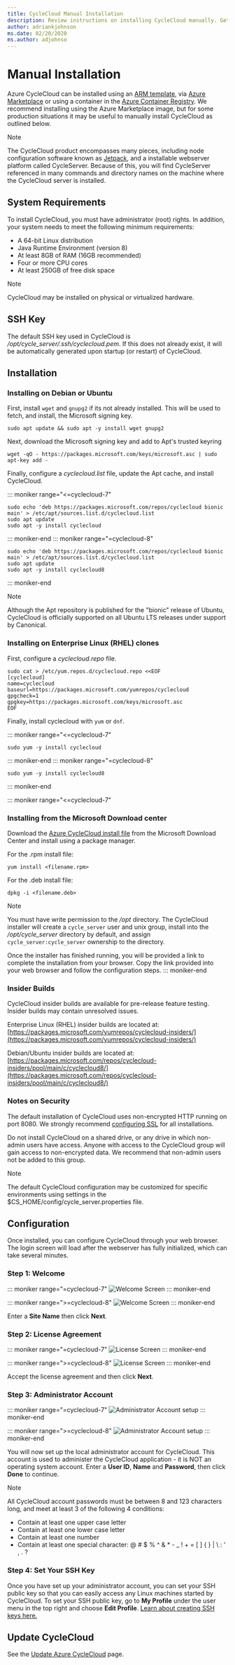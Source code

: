 ```yaml
---
title: CycleCloud Manual Installation
description: Review instructions on installing CycleCloud manually. Get information about system requirements, SSH keys, installation, configuration, and updating.
author: adriankjohnson
ms.date: 02/20/2020
ms.author: adjohnso
---
```


# Manual Installation

Azure CycleCloud can be installed using an [ARM template](~/how-to/install-arm.md), via [Azure Marketplace](~/qs-install-marketplace.md) or using a container in the [Azure Container Registry](~/how-to/run-in-container.md). We recommend installing using the Azure Marketplace image, but for some production situations it may be useful to manually install CycleCloud as outlined below.

> [!NOTE]
> The CycleCloud product encompasses many pieces, including node configuration software known as [Jetpack](~/jetpack.md), and a installable webserver platform called CycleServer. Because of this, you will find CycleServer referenced in many commands and directory names on the machine where the CycleCloud server is installed.

## System Requirements

To install CycleCloud, you must have administrator (root) rights. In addition, your system needs to meet the following minimum requirements:

* A 64-bit Linux distribution
* Java Runtime Environment (version 8)
* At least 8GB of RAM (16GB recommended)
* Four or more CPU cores
* At least 250GB of free disk space

> [!NOTE]
> CycleCloud may be installed on physical or virtualized hardware.

## SSH Key

The default SSH key used in CycleCloud is */opt/cycle_server/.ssh/cyclecloud.pem*. If this does not already exist, it will be automatically generated upon startup (or restart) of CycleCloud.

## Installation

### Installing on Debian or Ubuntu

First, install `wget` and `gnupg2` if its not already installed. This will be used to fetch, and install, the Microsoft signing key.

```CMD
sudo apt update && sudo apt -y install wget gnupg2
```

Next, download the Microsoft signing key and add to Apt's trusted keyring

```CMD
wget -qO - https://packages.microsoft.com/keys/microsoft.asc | sudo apt-key add -
```

Finally, configure a _cyclecloud.list_ file, update the Apt cache, and install CycleCloud.

::: moniker range="<=cyclecloud-7"
```CMD
sudo echo 'deb https://packages.microsoft.com/repos/cyclecloud bionic main' > /etc/apt/sources.list.d/cyclecloud.list
sudo apt update
sudo apt -y install cyclecloud
```
::: moniker-end
::: moniker range="=cyclecloud-8"
```CMD
sudo echo 'deb https://packages.microsoft.com/repos/cyclecloud bionic main' > /etc/apt/sources.list.d/cyclecloud.list
sudo apt update
sudo apt -y install cyclecloud8
```
::: moniker-end

> [!NOTE]
> Although the Apt repository is published for the "bionic" release of Ubuntu, CycleCloud is officially supported on all Ubuntu LTS releases under support by Canonical.

### Installing on Enterprise Linux (RHEL) clones

First, configure a _cyclecloud.repo_ file.

```CMD
sudo cat > /etc/yum.repos.d/cyclecloud.repo <<EOF
[cyclecloud]
name=cyclecloud
baseurl=https://packages.microsoft.com/yumrepos/cyclecloud
gpgcheck=1
gpgkey=https://packages.microsoft.com/keys/microsoft.asc
EOF
```

Finally, install cyclecloud with `yum` or `dnf`.

::: moniker range="<=cyclecloud-7"
```CMD
sudo yum -y install cyclecloud
```
::: moniker-end
::: moniker range="=cyclecloud-8"
```CMD
sudo yum -y install cyclecloud8
```
::: moniker-end

::: moniker range="<=cyclecloud-7"
### Installing from the Microsoft Download center

Download the [Azure CycleCloud install file](https://www.microsoft.com/download/details.aspx?id=57182) from the Microsoft Download Center and install using a package manager.

For the .rpm install file:

```CMD
yum install <filename.rpm>
```

For the .deb install file:

```CMD
dpkg -i <filename.deb>
```

> [!NOTE]
>You must have write permission to the _/opt_ directory. The CycleCloud installer will create a `cycle_server` user and unix group, install into the _/opt/cycle_server_ directory by default, and assign `cycle_server:cycle_server` ownership to the directory.

Once the installer has finished running, you will be provided a link to complete the installation from your browser. Copy the link provided into your web browser and follow the configuration steps.
::: moniker-end

### Insider Builds

CycleCloud insider builds are available for pre-release feature testing. Insider builds may contain unresolved issues.

Enterprise Linux (RHEL) insider builds are located at: [https://packages.microsoft.com/yumrepos/cyclecloud-insiders/](https://packages.microsoft.com/yumrepos/cyclecloud-insiders/)

Debian/Ubuntu insider builds are located at: [https://packages.microsoft.com/repos/cyclecloud-insiders/pool/main/c/cyclecloud8/](https://packages.microsoft.com/repos/cyclecloud-insiders/pool/main/c/cyclecloud8/)

### Notes on Security

The default installation of CycleCloud uses non-encrypted HTTP running on port 8080. We strongly recommend [configuring SSL](ssl-configuration.md) for all installations.

Do not install CycleCloud on a shared drive, or any drive in which non-admin users have access. Anyone with access to the CycleCloud group will gain access to non-encrypted data. We recommend that non-admin users not be added to this group.

> [!NOTE]
> The default CycleCloud configuration may be customized for specific environments using settings in the $CS_HOME/config/cycle_server.properties file.

## Configuration

Once installed, you can configure CycleCloud through your web browser. The login screen will load after the webserver has fully initialized, which can take several minutes.

### Step 1: Welcome

::: moniker range="=cyclecloud-7"
![Welcome Screen](../images/version-7/setup-step1.png)
::: moniker-end

::: moniker range=">=cyclecloud-8"
![Welcome Screen](../images/version-8/setup-step1.png)
::: moniker-end

Enter a **Site Name** then click **Next**.

### Step 2: License Agreement

::: moniker range="=cyclecloud-7"
![License Screen](../images/version-7/setup-step2.png)
::: moniker-end

::: moniker range=">=cyclecloud-8"
![License Screen](../images/version-8/setup-step2.png)
::: moniker-end

Accept the license agreement and then click **Next**.

### Step 3: Administrator Account

::: moniker range="=cyclecloud-7"
![Administrator Account setup](../images/version-7/setup-step3.png)
::: moniker-end

::: moniker range=">=cyclecloud-8"
![Administrator Account setup](../images/version-8/setup-step3.png)
::: moniker-end


You will now set up the local administrator account for CycleCloud. This account is used to administer the CycleCloud application - it is NOT an operating system account. Enter a **User ID**, **Name** and **Password**, then click **Done** to continue.

> [!NOTE]
> All CycleCloud account passwords must be between 8 and 123 characters long, and meet at least 3 of the following 4 conditions:
> * Contain at least one upper case letter
> * Contain at least one lower case letter
> * Contain at least one number
> * Contain at least one special character: @ # $ % ^ & * - _ ! + = [ ] { } | \ : ' , . ?

### Step 4: Set Your SSH Key

Once you have set up your administrator account, you can set your SSH public key so that you can easily access any Linux machines started by CycleCloud. To set your SSH public key, go to **My Profile** under the user menu in the top right and choose **Edit Profile**. [Learn about creating SSH keys here.](/azure/virtual-machines/linux/mac-create-ssh-keys)

## Update CycleCloud

See the [Update Azure CycleCloud](~/how-to/upgrade-and-migrate.md) page.
